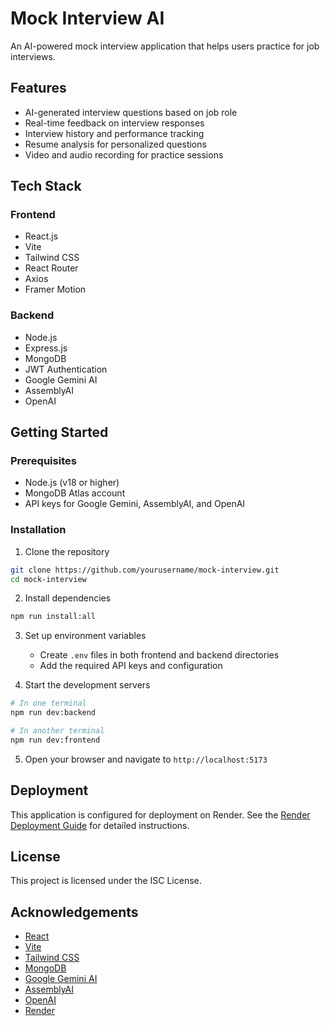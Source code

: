 # Mock Interview AI

An AI-powered mock interview application that helps users practice for job interviews.

## Features

- AI-generated interview questions based on job role
- Real-time feedback on interview responses
- Interview history and performance tracking
- Resume analysis for personalized questions
- Video and audio recording for practice sessions

## Tech Stack

### Frontend
- React.js
- Vite
- Tailwind CSS
- React Router
- Axios
- Framer Motion

### Backend
- Node.js
- Express.js
- MongoDB
- JWT Authentication
- Google Gemini AI
- AssemblyAI
- OpenAI

## Getting Started

### Prerequisites
- Node.js (v18 or higher)
- MongoDB Atlas account
- API keys for Google Gemini, AssemblyAI, and OpenAI

### Installation

1. Clone the repository
```bash
git clone https://github.com/yourusername/mock-interview.git
cd mock-interview
```

2. Install dependencies
```bash
npm run install:all
```

3. Set up environment variables
   - Create `.env` files in both frontend and backend directories
   - Add the required API keys and configuration

4. Start the development servers
```bash
# In one terminal
npm run dev:backend

# In another terminal
npm run dev:frontend
```

5. Open your browser and navigate to `http://localhost:5173`

## Deployment

This application is configured for deployment on Render. See the [Render Deployment Guide](render-deployment-guide.md) for detailed instructions.

## License

This project is licensed under the ISC License.

## Acknowledgements

- [React](https://reactjs.org/)
- [Vite](https://vitejs.dev/)
- [Tailwind CSS](https://tailwindcss.com/)
- [MongoDB](https://www.mongodb.com/)
- [Google Gemini AI](https://ai.google.dev/)
- [AssemblyAI](https://www.assemblyai.com/)
- [OpenAI](https://openai.com/)
- [Render](https://render.com/) 